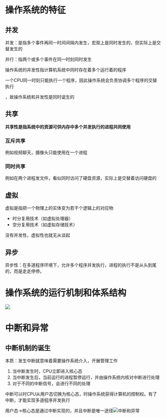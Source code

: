 # 操作系统的特征

## 并发

并发：是指多个事件再同一时间间隔内发生，宏观上是同时发生的，但实际上是交替发生的

并行：指两个或多个事件在同一时刻同时发生

操作系统的并发性指计算机系统中同时存在着多个运行着的程序

一个CPU同一时刻只能执行一个程序，因此操作系统会负责协调多个程序的交替执行

，故操作系统和并发性是同时诞生的

## 共享

**共享性是指系统中的资源可供内存中多个并发执行的进程共同使用**

### 互斥共享

例如视频聊天，摄像头只能使用在一个进程

### 同时共享

例如在两个进程发文件，看似同时访问了硬盘资源，实际上是交替着访问硬盘的

## 虚拟

虚拟是指把一个物理上的实体变为若干个逻辑上的对应物

- 时分复用技术（如虚拟处理器）
- 空分复用技术（如虚拟存储技术）

没有并发性，虚拟性也就无从谈起

## 异步

异步性：在多道程序环境下，允许多个程序并发执行，进程的执行不是从头到尾的，而是走走停停。

# 操作系统的运行机制和体系结构

![](C:\Users\yuxia\Desktop\markdown\操作系统\操作系统的运行机制和体系结构.png)

# 中断和异常

## 中断机制的诞生

本质：发生中断就意味着需要操作系统介入，开展管理工作

1. 当中断发生时，CPU立即进入核心态
2. 当中断发生后，当前运行的进程暂停运行，并由操作系统内核对中断进行处理
3. 对于不同的中断信号，会进行不同的处理

中断可以时CPU从用户态切换为核心态，时操作系统获得计算机的控制权。有了中断，才能实现多道程序并发执行

用户态->核心态是通过中断实现的，并且中断是唯一途径![中断和异常](C:\Users\yuxia\Desktop\markdown\操作系统\中断和异常.png)